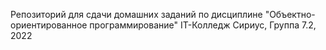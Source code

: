 Репозиторий для сдачи домашних заданий по дисциплине "Объектно-ориентированное программирование" 
IT-Колледж Сириус, Группа 7.2, 2022

